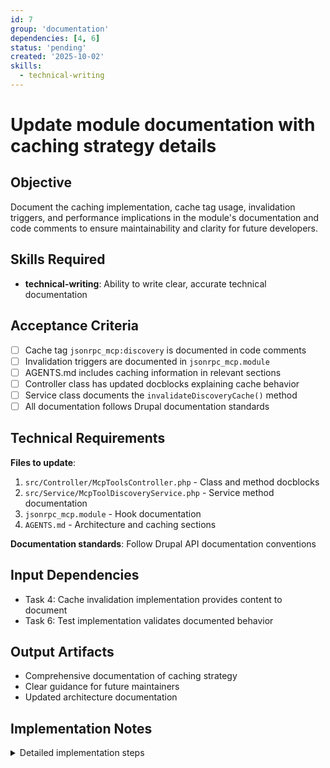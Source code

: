 ```yaml
---
id: 7
group: 'documentation'
dependencies: [4, 6]
status: 'pending'
created: '2025-10-02'
skills:
  - technical-writing
---
```


# Update module documentation with caching strategy details

## Objective

Document the caching implementation, cache tag usage, invalidation triggers, and performance implications in the module's documentation and code comments to ensure maintainability and clarity for future developers.

## Skills Required

- **technical-writing**: Ability to write clear, accurate technical documentation

## Acceptance Criteria

- [ ] Cache tag `jsonrpc_mcp:discovery` is documented in code comments
- [ ] Invalidation triggers are documented in `jsonrpc_mcp.module`
- [ ] AGENTS.md includes caching information in relevant sections
- [ ] Controller class has updated docblocks explaining cache behavior
- [ ] Service class documents the `invalidateDiscoveryCache()` method
- [ ] All documentation follows Drupal documentation standards

## Technical Requirements

**Files to update**:

1. `src/Controller/McpToolsController.php` - Class and method docblocks
2. `src/Service/McpToolDiscoveryService.php` - Service method documentation
3. `jsonrpc_mcp.module` - Hook documentation
4. `AGENTS.md` - Architecture and caching sections

**Documentation standards**: Follow Drupal API documentation conventions

## Input Dependencies

- Task 4: Cache invalidation implementation provides content to document
- Task 6: Test implementation validates documented behavior

## Output Artifacts

- Comprehensive documentation of caching strategy
- Clear guidance for future maintainers
- Updated architecture documentation

## Implementation Notes

<details>
<summary>Detailed implementation steps</summary>

### 1. Update McpToolsController Class Docblock

In `src/Controller/McpToolsController.php`, update the class docblock:

```php
/**
 * Controller for MCP tools discovery endpoint.
 *
 * This controller handles the /mcp/tools/list, /mcp/tools/describe, and
 * /mcp/tools/invoke HTTP endpoints, providing MCP-compliant tool discovery
 * with cursor-based pagination and JSON-RPC execution.
 *
 * ## Caching Strategy
 *
 * Discovery endpoints (/mcp/tools/list, /mcp/tools/describe) use permanent
 * caching with the following metadata:
 *
 * - **Cache Tags**:
 *   - `jsonrpc_mcp:discovery`: Custom tag invalidated when modules are
 *     installed/uninstalled or when manually cleared. Use
 *     McpToolDiscoveryService::invalidateDiscoveryCache() for programmatic
 *     invalidation.
 *   - `user.permissions`: Automatically invalidated when permission system
 *     changes (managed by Drupal core).
 *
 * - **Cache Contexts**:
 *   - `user`: Responses vary by user due to permission-based filtering.
 *   - `url.query_args:cursor`: Separate cache entries per pagination cursor.
 *   - `url.query_args:name`: Separate cache entries per tool name (describe).
 *
 * - **Max-Age**:
 *   - Discovery endpoints: Cache::PERMANENT (until explicitly invalidated)
 *   - Invoke endpoint: 0 (never cached, executes state-changing operations)
 *   - Error responses: 0 (not cached)
 *
 * ## Cache Invalidation
 *
 * The `jsonrpc_mcp:discovery` cache tag is invalidated:
 * - When modules are installed (hook_modules_installed)
 * - When modules are uninstalled (hook_modules_uninstalled)
 * - During cache rebuild (drush cache:rebuild)
 * - Via McpToolDiscoveryService::invalidateDiscoveryCache()
 *
 * @see \Drupal\jsonrpc_mcp\Service\McpToolDiscoveryService::invalidateDiscoveryCache()
 */
```

### 2. Update Method Docblocks

Add cache information to method docblocks:

```php
/**
 * Returns MCP-compliant tool list.
 *
 * Handles the /mcp/tools/list endpoint, returning a paginated list of
 * tools in MCP-compliant format. Pagination uses cursor-based approach
 * with base64-encoded offsets.
 *
 * This endpoint uses permanent caching with cache contexts for user and
 * pagination cursor. See class documentation for full caching details.
 *
 * @param \Symfony\Component\HttpFoundation\Request $request
 *   The HTTP request object.
 *
 * @return \Drupal\Core\Cache\CacheableJsonResponse
 *   JSON response with 'tools' array and 'nextCursor' field, including
 *   cache metadata for permanent caching.
 */
public function list(Request $request): CacheableJsonResponse {
```

### 3. Update McpToolDiscoveryService Documentation

In `src/Service/McpToolDiscoveryService.php`, document the invalidation method:

```php
/**
 * Invalidates the MCP tool discovery cache.
 *
 * This method clears all cached discovery responses by invalidating
 * the `jsonrpc_mcp:discovery` cache tag. Call this when plugin definitions
 * change or when manual cache clearing is needed outside of the standard
 * module lifecycle (install/uninstall).
 *
 * The cache tag is automatically invalidated by:
 * - hook_modules_installed() - When modules are installed
 * - hook_modules_uninstalled() - When modules are uninstalled
 * - drush cache:rebuild - During full cache rebuilds
 *
 * Use this method for programmatic cache clearing in other scenarios, such as:
 * - After programmatically registering new JSON-RPC methods
 * - When configuration changes affect tool availability
 * - During custom plugin definition updates
 *
 * @see jsonrpc_mcp_modules_installed()
 * @see jsonrpc_mcp_modules_uninstalled()
 */
public function invalidateDiscoveryCache(): void {
  \Drupal\Core\Cache\Cache::invalidateTags(['jsonrpc_mcp:discovery']);
}
```

### 4. Update Hook Documentation

In `jsonrpc_mcp.module`, ensure hooks are well-documented (should already be done in task 4, verify completeness).

### 5. Update AGENTS.md

Add a new section or update existing sections in `AGENTS.md`:

```markdown
## Caching Implementation

### Discovery Endpoint Caching

The MCP discovery endpoints (`/mcp/tools/list` and `/mcp/tools/describe`) implement
permanent caching using Drupal's `CacheableJsonResponse` and cache metadata API.

**Cache Strategy:**

- **Max-Age**: `Cache::PERMANENT` (cached until explicitly invalidated)
- **Cache Tags**: `jsonrpc_mcp:discovery`, `user.permissions`
- **Cache Contexts**: `user`, `url.query_args:cursor` (list), `url.query_args:name` (describe)

**Cache Invalidation:**
The `jsonrpc_mcp:discovery` cache tag is invalidated when:

1. Modules are installed or uninstalled (hooks in `jsonrpc_mcp.module`)
2. Cache is manually rebuilt (`drush cache:rebuild`)
3. `McpToolDiscoveryService::invalidateDiscoveryCache()` is called programmatically

**Performance Impact:**

- First request: Full plugin discovery and normalization
- Subsequent requests: Served from page cache (no PHP execution)
- Cache invalidation: Lazy regeneration on next request

**Important Notes:**

- The `/mcp/tools/invoke` endpoint is never cached (executes state-changing operations)
- Error responses (4xx, 5xx) are not cached
- Per-user caching ensures permission-based tool filtering works correctly
```

### 6. Verify Documentation Standards

Ensure all documentation:

- Uses proper Drupal docblock format
- Includes `@see` references to related code
- Explains WHY decisions were made, not just WHAT
- Provides examples where helpful
- Follows line length limits (80 characters for code comments)

**Important notes**:

- Documentation should explain the caching strategy and trade-offs
- Include cross-references between related documentation sections
- Document both automatic and manual invalidation methods
- Explain performance implications for users and developers
</details>
